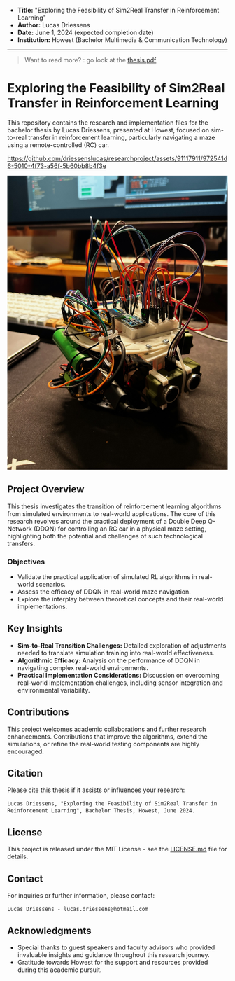 - **Title:** "Exploring the Feasibility of Sim2Real Transfer in Reinforcement Learning"
- **Author:** Lucas Driessens
- **Date:** June 1, 2024 (expected completion date)
- **Institution:** Howest (Bachelor Multimedia & Communication Technology)

---
> Want to read more? : go look at the [thesis.pdf](https://github.com/driessenslucas/researchproject/blob/main/thesis.pdf)

# Exploring the Feasibility of Sim2Real Transfer in Reinforcement Learning

This repository contains the research and implementation files for the bachelor thesis by Lucas Driessens, presented at Howest, focused on sim-to-real transfer in reinforcement learning, particularly navigating a maze using a remote-controlled (RC) car.



https://github.com/driessenslucas/researchproject/assets/91117911/972541d6-5010-4f73-a56f-5b60bb8b4f3e

![rc-car](images/final_test/jp_final.jpeg)


## Project Overview

This thesis investigates the transition of reinforcement learning algorithms from simulated environments to real-world applications. The core of this research revolves around the practical deployment of a Double Deep Q-Network (DDQN) for controlling an RC car in a physical maze setting, highlighting both the potential and challenges of such technological transfers.

### Objectives

- Validate the practical application of simulated RL algorithms in real-world scenarios.
- Assess the efficacy of DDQN in real-world maze navigation.
- Explore the interplay between theoretical concepts and their real-world implementations.

## Key Insights

- **Sim-to-Real Transition Challenges:** Detailed exploration of adjustments needed to translate simulation training into real-world effectiveness.
- **Algorithmic Efficacy:** Analysis on the performance of DDQN in navigating complex real-world environments.
- **Practical Implementation Considerations:** Discussion on overcoming real-world implementation challenges, including sensor integration and environmental variability.

## Contributions

This project welcomes academic collaborations and further research enhancements. Contributions that improve the algorithms, extend the simulations, or refine the real-world testing components are highly encouraged.

## Citation

Please cite this thesis if it assists or influences your research:
```
Lucas Driessens, "Exploring the Feasibility of Sim2Real Transfer in Reinforcement Learning", Bachelor Thesis, Howest, June 2024.
```

## License

This project is released under the MIT License - see the [LICENSE.md](LICENSE) file for details.

## Contact

For inquiries or further information, please contact:
```
Lucas Driessens - lucas.driessens@hotmail.com
```

## Acknowledgments

- Special thanks to guest speakers and faculty advisors who provided invaluable insights and guidance throughout this research journey.
- Gratitude towards Howest for the support and resources provided during this academic pursuit.
